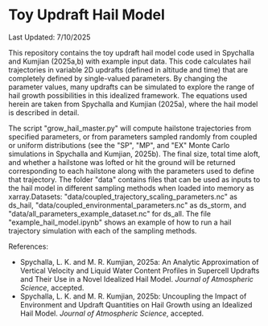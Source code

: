 # Toy Updraft Hail Model


Last Updated:
7/10/2025


This repository contains the toy updraft hail model code used in Spychalla and Kumjian (2025a,b) with example input data. This code calculates hail trajectories in variable 2D updrafts (defined in altitude and time) that are completely defined by single-valued parameters. By changing the parameter values, many updrafts can be simulated to explore the range of hail growth possibilities in this idealized framework. The equations used herein are taken from Spychalla and Kumjian (2025a), where the hail model is described in detail.


The script "grow_hail_master.py" will compute hailstone trajectories from specified parameters, or from parameters sampled randomly from coupled or uniform distributions (see the "SP", "MP", and "EX" Monte Carlo simulations in Spychalla and Kumjian, 2025b). The final size, total time aloft, and whether a hailstone was lofted or hit the ground will be returned corresponding to each hailstone along with the parameters used to define that trajectory. The folder "data" contains files that can be used as inputs to the hail model in different sampling methods when loaded into memory as xarray.Datasets: "data/coupled_trajectory_scaling_parameters.nc" as ds_hail, "data/coupled_environmental_parameters.nc" as ds_storm, and "data/all_parameters_example_dataset.nc" for ds_all. The file "example_hail_model.ipynb" shows an example of how to run a hail trajectory simulation with each of the sampling methods.


References:
- Spychalla, L. K. and M. R. Kumjian, 2025a: An Analytic Approximation of Vertical Velocity and Liquid Water Content Profiles in Supercell Updrafts and Their Use in a Novel Idealized Hail Model. *Journal of Atmospheric Science*, accepted.
- Spychalla, L. K. and M. R. Kumjian, 2025b: Uncoupling the Impact of Environment and Updraft Quantities on Hail Growth using an Idealized Hail Model. *Journal of Atmospheric Science*, accepted.
